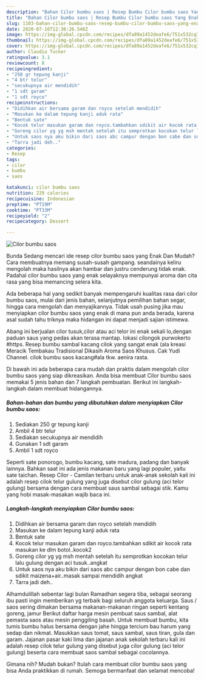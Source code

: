 ```yaml
---
description: "Bahan Cilor bumbu saos | Resep Bumbu Cilor bumbu saos Yang Enak Dan Mudah"
title: "Bahan Cilor bumbu saos | Resep Bumbu Cilor bumbu saos Yang Enak Dan Mudah"
slug: 1103-bahan-cilor-bumbu-saos-resep-bumbu-cilor-bumbu-saos-yang-enak-dan-mudah
date: 2020-07-16T12:36:26.546Z
image: https://img-global.cpcdn.com/recipes/dfa89a1452deafe6/751x532cq70/cilor-bumbu-saos-foto-resep-utama.jpg
thumbnail: https://img-global.cpcdn.com/recipes/dfa89a1452deafe6/751x532cq70/cilor-bumbu-saos-foto-resep-utama.jpg
cover: https://img-global.cpcdn.com/recipes/dfa89a1452deafe6/751x532cq70/cilor-bumbu-saos-foto-resep-utama.jpg
author: Claudia Tucker
ratingvalue: 3.1
reviewcount: 8
recipeingredient:
- "250 gr tepung kanji"
- "4 btr telur"
- "secukupnya air mendidih"
- "1 sdt garam"
- "1 sdt royco"
recipeinstructions:
- "Didihkan air bersama garam dan royco setelah mendidih"
- "Masukan ke dalam tepung kanji aduk rata"
- "Bentuk sate"
- "Kocok telur masukan garam dan royco.tambahkan sdikit air kocok rata masukan ke dlm botol..kocok2"
- "Goreng cilor yg yg msh mentah setelah itu semprotkan kocokan telur lalu gulung dengan aci tusuk..angkat"
- "Untuk saos nya aku bikin dari saos abc campur dengan bon cabe dan sdikit maizena+air..masak sampai mendidih angkat"
- "Tarra jadi deh.."
categories:
- Resep
tags:
- cilor
- bumbu
- saos

katakunci: cilor bumbu saos 
nutrition: 229 calories
recipecuisine: Indonesian
preptime: "PT19M"
cooktime: "PT33M"
recipeyield: "2"
recipecategory: Dessert

---
```



![Cilor bumbu saos](https://img-global.cpcdn.com/recipes/dfa89a1452deafe6/751x532cq70/cilor-bumbu-saos-foto-resep-utama.jpg)

Bunda Sedang mencari ide resep cilor bumbu saos yang Enak Dan Mudah? Cara membuatnya memang susah-susah gampang. seandainya keliru mengolah maka hasilnya akan hambar dan justru cenderung tidak enak. Padahal cilor bumbu saos yang enak selayaknya mempunyai aroma dan cita rasa yang bisa memancing selera kita.

Ada beberapa hal yang sedikit banyak mempengaruhi kualitas rasa dari cilor bumbu saos, mulai dari jenis bahan, selanjutnya pemilihan bahan segar, hingga cara mengolah dan menyajikannya. Tidak usah pusing jika mau menyiapkan cilor bumbu saos yang enak di mana pun anda berada, karena asal sudah tahu triknya maka hidangan ini dapat menjadi sajian istimewa.

Abang ini berjualan cilor tusuk,cilor atau aci telor ini enak sekali lo,dengan paduan saus yang pedas akan terasa mantap. lokasi cilongok purwokerto #https. Resep bumbu sambal kacang cilok yang sangat enak (ala kreasi Meracik Tembakau Tradisional Dikasih Aroma Saos Khusus. Cak Yudi Channel. cilok bumbu saos kacang#ala tkw. aenira rasta.


Di bawah ini ada beberapa cara mudah dan praktis dalam mengolah cilor bumbu saos yang siap dikreasikan. Anda bisa membuat Cilor bumbu saos memakai 5 jenis bahan dan 7 langkah pembuatan. Berikut ini langkah-langkah dalam membuat hidangannya.

<!--inarticleads1-->

##### Bahan-bahan dan bumbu yang dibutuhkan dalam menyiapkan Cilor bumbu saos:

1. Sediakan 250 gr tepung kanji
1. Ambil 4 btr telur
1. Sediakan secukupnya air mendidih
1. Gunakan 1 sdt garam
1. Ambil 1 sdt royco


Seperti sate ponorogo, bumbu kacang, sate madura, padang dan banyak lainnya. Bahkan saat ini ada jenis makanan baru yang lagi populer, yaitu sate taichan. Resep Cilor - Camilan terbaru untuk anak-anak sekolah kali ini adalah resep cilok telur gulung yang juga disebut cilor gulung (aci telor gulung) bersama dengan cara membuat saus sambal sebagai stik. Kamu yang hobi masak-masakan wajib baca ini. 

<!--inarticleads2-->

##### Langkah-langkah menyiapkan Cilor bumbu saos:

1. Didihkan air bersama garam dan royco setelah mendidih
1. Masukan ke dalam tepung kanji aduk rata
1. Bentuk sate
1. Kocok telur masukan garam dan royco.tambahkan sdikit air kocok rata masukan ke dlm botol..kocok2
1. Goreng cilor yg yg msh mentah setelah itu semprotkan kocokan telur lalu gulung dengan aci tusuk..angkat
1. Untuk saos nya aku bikin dari saos abc campur dengan bon cabe dan sdikit maizena+air..masak sampai mendidih angkat
1. Tarra jadi deh..


Alhamdulillah sebentar lagi bulan Ramadhan segera tiba, sebagai seorang ibu pasti ingin memberikan yg terbaik bagi seluruh anggota keluarga. Saus / saos sering dimakan bersama makanan-makanan ringan seperti kentang goreng, jamur Berikut daftar harga mesin pembuat saus sambal, alat pemasta saos atau mesin penggiling basah. Untuk membuat bumbu, kita tumis bumbu halus bersama dengan jahe hingga tercium bau harum yang sedap dan nikmat. Masukkan saus tomat, saus sambal, saus tiran, gula dan garam. Jajanan pasar kaki lima dan jajanan anak sekolah terbaru kali ini adalah resep cilok telur gulung yang disebut juga cilor gulung (aci telor gulung) beserta cara membuat saos sambal sebagai cocolannya. 

Gimana nih? Mudah bukan? Itulah cara membuat cilor bumbu saos yang bisa Anda praktikkan di rumah. Semoga bermanfaat dan selamat mencoba!
